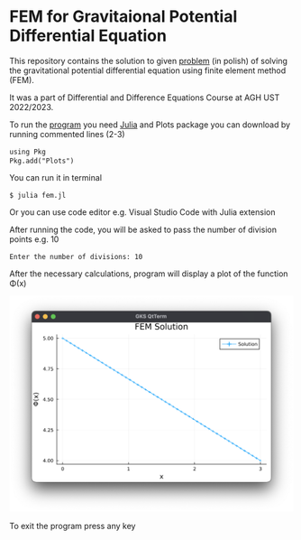# FEM for Gravitaional Potential Differential Equation

This repository contains the solution to given [problem](given%20problem.pdf) (in polish) of solving the gravitational potential differential equation using finite element method (FEM).

It was a part of Differential and Difference Equations Course at AGH UST 2022/2023.

To run the [program](fem.jl) you need [Julia](https://julialang.org/downloads/) and Plots package you can download by running commented lines (2-3)

```
using Pkg
Pkg.add("Plots")
```
You can run it in terminal
```
$ julia fem.jl
```
Or you can use code editor e.g. Visual Studio Code with Julia extension

After running the code, you will be asked to pass the number of division points e.g. 10
```
Enter the number of divisions: 10
```
After the necessary calculations, program will display a plot of the function Φ(x)

![Plot](screenshots/FEM%201.png)

To exit the program press any key